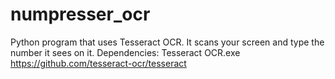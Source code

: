 # numpresser_ocr

Python program that uses Tesseract OCR.
It scans your screen and type the number it sees on it.
Dependencies: Tesseract OCR.exe https://github.com/tesseract-ocr/tesseract
